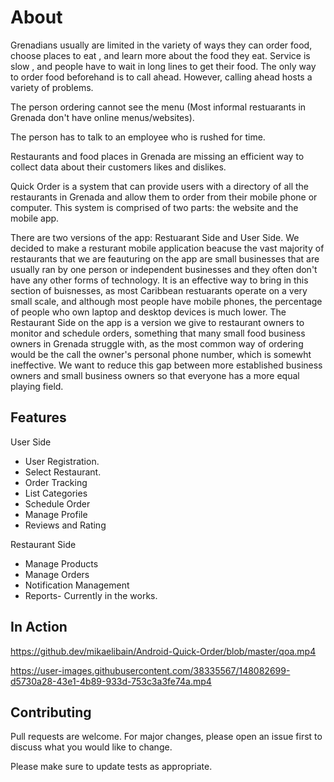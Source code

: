 # About

Grenadians usually are limited in the variety of ways they can order food, choose places to eat , and learn more about the food they eat. Service is slow , and people have to wait in long lines to get their food. The only way to order food beforehand is to call ahead. However, calling ahead hosts a variety of problems. 

The person ordering cannot see the menu (Most informal restuarants in Grenada don't have online menus/websites).

The person has to talk to an employee who is rushed for time.

Restaurants and food places in Grenada are missing an efficient way to collect data about their customers likes and dislikes.

Quick Order is a system that can provide users with a directory of all the restaurants in Grenada and allow them to order from their mobile phone or computer. This system is comprised of two parts: the website and the mobile app.

There are two versions of the app: Restuarant Side and User Side.
We decided to make a resturant mobile application beacuse the vast majority of restaurants that we are feauturing on the app are small businesses that are usually ran by one person or independent businesses and they often don't have any other forms of technology. It is an effective way to bring in this section of buisnesses, as most Caribbean restuarants operate on a very small scale, and although most people have mobile phones, the percentage of people who own laptop and desktop devices is much lower. The Restaurant Side on the app is a version we give to restaurant owners to monitor and schedule orders, something that many small food business owners in Grenada struggle with, as the most common way of ordering would be the call the owner's personal phone number, which is somewht ineffective. We want to reduce this gap between more established business owners and small business owners so that everyone has a more equal playing field.

## Features
User Side
- User Registration.
- Select Restaurant.
- Order Tracking
- List Categories
- Schedule Order
- Manage Profile
- Reviews and Rating

Restaurant Side

- Manage Products
- Manage Orders
- Notification Management
- Reports- Currently in the works.

## In Action

https://github.dev/mikaelibain/Android-Quick-Order/blob/master/qoa.mp4

https://user-images.githubusercontent.com/38335567/148082699-d5730a28-43e1-4b89-933d-753c3a3fe74a.mp4



## Contributing
Pull requests are welcome. For major changes, please open an issue first to discuss what you would like to change.

Please make sure to update tests as appropriate.
